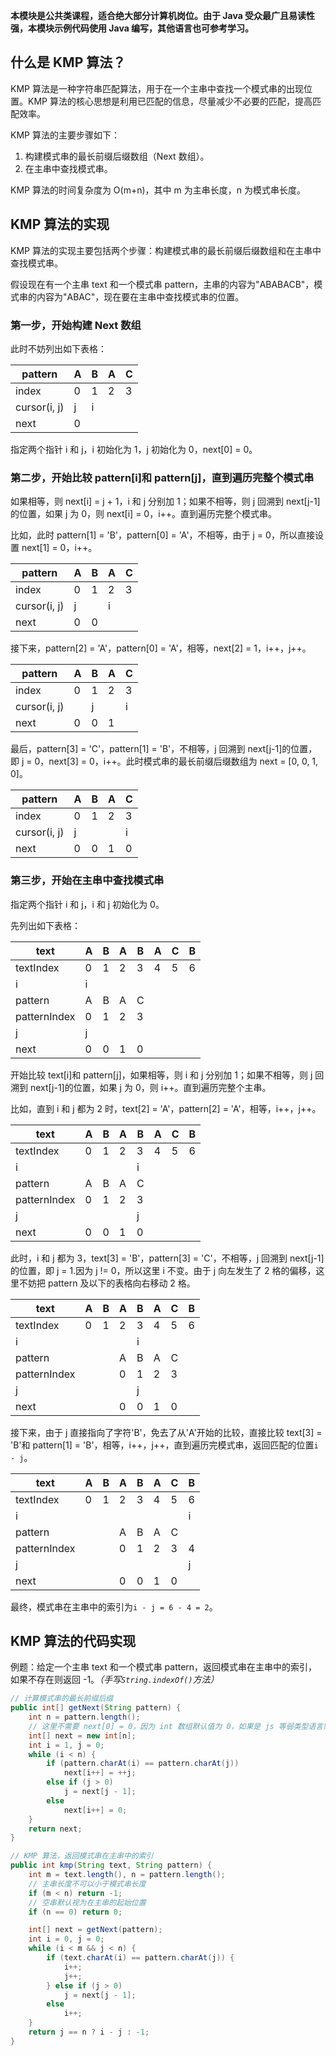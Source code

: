 **本模块是公共类课程，适合绝大部分计算机岗位。由于 Java 受众最广且易读性强，本模块示例代码使用 Java 编写，其他语言也可参考学习。**

## 什么是 KMP 算法？

KMP 算法是一种字符串匹配算法，用于在一个主串中查找一个模式串的出现位置。KMP 算法的核心思想是利用已匹配的信息，尽量减少不必要的匹配，提高匹配效率。

KMP 算法的主要步骤如下：

1. 构建模式串的最长前缀后缀数组（Next 数组）。
2. 在主串中查找模式串。

KMP 算法的时间复杂度为 O(m+n)，其中 m 为主串长度，n 为模式串长度。

## KMP 算法的实现

KMP 算法的实现主要包括两个步骤：构建模式串的最长前缀后缀数组和在主串中查找模式串。

假设现在有一个主串 text 和一个模式串 pattern，主串的内容为"ABABACB"，模式串的内容为"ABAC"，现在要在主串中查找模式串的位置。

### 第一步，开始构建 Next 数组

此时不妨列出如下表格：

| pattern      | A   | B   | A   | C   |
| ------------ | --- | --- | --- | --- |
| index        | 0   | 1   | 2   | 3   |
| cursor(i, j) | j   | i   |     |     |
| next         | 0   |     |     |     |

指定两个指针 i 和 j，i 初始化为 1，j 初始化为 0，next[0] = 0。

### 第二步，开始比较 pattern[i]和 pattern[j]，直到遍历完整个模式串

如果相等，则 next[i] = j + 1，i 和 j 分别加 1；如果不相等，则 j 回溯到 next[j-1]的位置，如果 j 为 0，则 next[i] = 0，i++。直到遍历完整个模式串。

比如，此时 pattern[1] = 'B'，pattern[0] = 'A'，不相等，由于 j = 0，所以直接设置 next[1] = 0，i++。

| pattern      | A   | B   | A   | C   |
| ------------ | --- | --- | --- | --- |
| index        | 0   | 1   | 2   | 3   |
| cursor(i, j) | j   |     | i   |     |
| next         | 0   | 0   |     |     |

接下来，pattern[2] = 'A'，pattern[0] = 'A'，相等，next[2] = 1，i++，j++。

| pattern      | A   | B   | A   | C   |
| ------------ | --- | --- | --- | --- |
| index        | 0   | 1   | 2   | 3   |
| cursor(i, j) |     | j   |     | i   |
| next         | 0   | 0   | 1   |     |

最后，pattern[3] = 'C'，pattern[1] = 'B'，不相等，j 回溯到 next[j-1]的位置，即 j = 0，next[3] = 0，i++。此时模式串的最长前缀后缀数组为 next = [0, 0, 1, 0]。

| pattern      | A   | B   | A   | C   |
| ------------ | --- | --- | --- | --- |
| index        | 0   | 1   | 2   | 3   |
| cursor(i, j) | j   |     |     | i   |
| next         | 0   | 0   | 1   | 0   |

### 第三步，开始在主串中查找模式串

指定两个指针 i 和 j，i 和 j 初始化为 0。

先列出如下表格：

| text         | A   | B   | A   | B   | A   | C   | B   |
| ------------ | --- | --- | --- | --- | --- | --- | --- |
| textIndex    | 0   | 1   | 2   | 3   | 4   | 5   | 6   |
| i            | i   |     |     |     |     |     |     |
| pattern      | A   | B   | A   | C   |     |     |     |
| patternIndex | 0   | 1   | 2   | 3   |     |     |     |
| j            | j   |     |     |     |     |     |     |
| next         | 0   | 0   | 1   | 0   |     |     |     |

开始比较 text[i]和 pattern[j]，如果相等，则 i 和 j 分别加 1；如果不相等，则 j 回溯到 next[j-1]的位置，如果 j 为 0，则 i++。直到遍历完整个主串。

比如，直到 i 和 j 都为 2 时，text[2] = 'A'，pattern[2] = 'A'，相等，i++，j++。

| text         | A   | B   | A   | B   | A   | C   | B   |
| ------------ | --- | --- | --- | --- | --- | --- | --- |
| textIndex    | 0   | 1   | 2   | 3   | 4   | 5   | 6   |
| i            |     |     |     | i   |     |     |     |
| pattern      | A   | B   | A   | C   |     |     |     |
| patternIndex | 0   | 1   | 2   | 3   |     |     |     |
| j            |     |     |     | j   |     |     |     |
| next         | 0   | 0   | 1   | 0   |     |     |     |

此时，i 和 j 都为 3，text[3] = 'B'，pattern[3] = 'C'，不相等，j 回溯到 next[j-1]的位置，即 j = 1.因为 j != 0，所以这里 i 不变。由于 j 向左发生了 2 格的偏移，这里不妨把 pattern 及以下的表格向右移动 2 格。

| text         | A   | B   | A   | B   | A   | C   | B   |
| ------------ | --- | --- | --- | --- | --- | --- | --- |
| textIndex    | 0   | 1   | 2   | 3   | 4   | 5   | 6   |
| i            |     |     |     | i   |     |     |     |
| pattern      |     |     | A   | B   | A   | C   |     |
| patternIndex |     |     | 0   | 1   | 2   | 3   |     |
| j            |     |     |     | j   |     |     |     |
| next         |     |     | 0   | 0   | 1   | 0   |     |

接下来，由于 j 直接指向了字符'B'，免去了从'A'开始的比较，直接比较 text[3] = 'B'和 pattern[1] = 'B'，相等，i++，j++，直到遍历完模式串，返回匹配的位置`i - j`。

| text         | A   | B   | A   | B   | A   | C   | B   |
| ------------ | --- | --- | --- | --- | --- | --- | --- |
| textIndex    | 0   | 1   | 2   | 3   | 4   | 5   | 6   |
| i            |     |     |     |     |     |     | i   |
| pattern      |     |     | A   | B   | A   | C   |     |
| patternIndex |     |     | 0   | 1   | 2   | 3   | 4   |
| j            |     |     |     |     |     |     | j   |
| next         |     |     | 0   | 0   | 1   | 0   |     |

最终，模式串在主串中的索引为`i - j = 6 - 4 = 2`。

## KMP 算法的代码实现

例题：给定一个主串 text 和一个模式串 pattern，返回模式串在主串中的索引，如果不存在则返回 -1。*（手写`String.indexOf()`方法）*

```java
// 计算模式串的最长前缀后缀
public int[] getNext(String pattern) {
    int n = pattern.length();
    // 这里不需要 next[0] = 0，因为 int 数组默认值为 0，如果是 js 等弱类型语言则需要手动初始化为 0
    int[] next = new int[n];
    int i = 1, j = 0;
    while (i < n) {
        if (pattern.charAt(i) == pattern.charAt(j))
            next[i++] = ++j;
        else if (j > 0)
            j = next[j - 1];
        else
            next[i++] = 0;
    }
    return next;
}

// KMP 算法，返回模式串在主串中的索引
public int kmp(String text, String pattern) {
    int m = text.length(), n = pattern.length();
    // 主串长度不可以小于模式串长度
    if (m < n) return -1;
    // 空串默认视为在主串的起始位置
    if (n == 0) return 0;

    int[] next = getNext(pattern);
    int i = 0, j = 0;
    while (i < m && j < n) {
        if (text.charAt(i) == pattern.charAt(j)) {
            i++;
            j++;
        } else if (j > 0)
            j = next[j - 1];
        else
            i++;
    }
    return j == n ? i - j : -1;
}
```